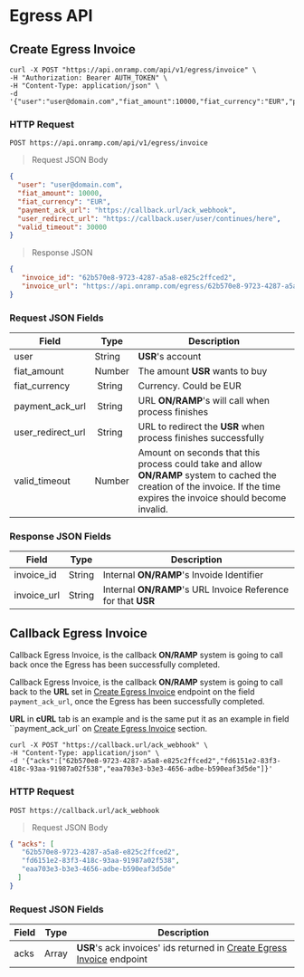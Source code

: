 # Egress API

## Create Egress Invoice

```shell
curl -X POST "https://api.onramp.com/api/v1/egress/invoice" \
-H "Authorization: Bearer AUTH_TOKEN" \
-H "Content-Type: application/json" \
-d '{"user":"user@domain.com","fiat_amount":10000,"fiat_currency":"EUR","payment_ack_url":"www.example.com/ack_webhook","user_redirect_url":"www.example.com/user/continues/here","valid_timeout":30000}'
```
### HTTP Request

`POST https://api.onramp.com/api/v1/egress/invoice`

> Request JSON Body

```json
{
  "user": "user@domain.com",
  "fiat_amount": 10000,
  "fiat_currency": "EUR",
  "payment_ack_url": "https://callback.url/ack_webhook",
  "user_redirect_url": "https://callback.user/user/continues/here",
  "valid_timeout": 30000
}
```

> Response JSON

```json
{
   "invoice_id": "62b570e8-9723-4287-a5a8-e825c2ffced2", 
   "invoice_url": "https://api.onramp.com/egress/62b570e8-9723-4287-a5a8-e825c2ffced2"
}
```

### Request JSON Fields

Field | Type | Description
--------- | ------- | -----------
user | String | **USR**'s account
fiat_amount | Number | The amount **USR** wants to buy
fiat_currency | String | Currency. Could be EUR|USD|... 
payment_ack_url | String | URL **ON/RAMP**'s will call when process finishes 
user_redirect_url | String | URL to redirect the **USR** when process finishes successfully
valid_timeout | Number | Amount on seconds that this process could take and allow **ON/RAMP** system to cached the creation of the invoice. If the time expires the invoice should become invalid. 


### Response JSON Fields

Field | Type | Description
--------- | ------- | -----------
invoice_id | String | Internal **ON/RAMP**'s Invoide Identifier
invoice_url | String | Internal **ON/RAMP**'s URL Invoice Reference for that **USR**


## Callback Egress Invoice

Callback Egress Invoice, is the callback **ON/RAMP** system is going to call back once the Egress has been successfully completed.

Callback Egress Invoice, is the callback **ON/RAMP** system is going to call back to the **URL** set in [Create Egress Invoice](#create-egress-invoice) endpoint on the field `payment_ack_url`, once the Egress has been successfully completed.

**URL** in **cURL** tab is an example and is the same put it as an example in field ``payment_ack_url` on [Create Egress Invoice](#create-egress-invoice) section.


```shell
curl -X POST "https://callback.url/ack_webhook" \
-H "Content-Type: application/json" \
-d '{"acks":["62b570e8-9723-4287-a5a8-e825c2ffced2","fd6151e2-83f3-418c-93aa-91987a02f538","eaa703e3-b3e3-4656-adbe-b590eaf3d5de"]}'
```
### HTTP Request

`POST https://callback.url/ack_webhook`

> Request JSON Body

```json
{ "acks": [
   "62b570e8-9723-4287-a5a8-e825c2ffced2",
   "fd6151e2-83f3-418c-93aa-91987a02f538",
   "eaa703e3-b3e3-4656-adbe-b590eaf3d5de"
  ]
}
```

### Request JSON Fields

Field | Type | Description
--------- | ------- | -----------
acks | Array | **USR**'s ack invoices' ids returned in [Create Egress Invoice](#create-egress-invoice) endpoint


